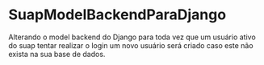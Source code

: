 # SuapModelBackendParaDjango
Alterando o model backend do Django para toda vez que um usuário ativo do suap tentar realizar o login um novo usuário será criado caso este não exista na sua base de dados.
